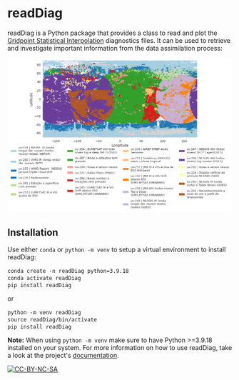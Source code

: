 
# readDiag 

readDiag is a Python package that provides a class to read and plot the [Gridpoint Statistical Interpolation](https://dtcenter.org/community-code/gridpoint-statistical-interpolation-gsi) diagnostics files. It can be used to retrieve and investigate important information from the data assimilation process:

![uv_GSI_3 7](https://raw.githubusercontent.com/GAD-DIMNT-CPTEC/readDiag/master/docs/imgs/uv_GSI_3_7.png)

## Installation

Use either `conda` or `python -m venv` to setup a virtual environment to install readDiag:

```
conda create -n readDiag python=3.9.18
conda activate readDiag
pip install readDiag
```

or

```
python -m venv readDiag
source readDiag/bin/activate
pip install readDiag
```

**Note:** When using `python -m venv` make sure to have Python >=3.9.18 installed on your system. For more information on how to use readDiag, take a look at the project's [documentation](https://gad-dimnt-cptec.github.io/readDiag/).

<a href="https://creativecommons.org/licenses/by-nc-sa/4.0/legalcode" target="_blank"><img src="https://mirrors.creativecommons.org/presskit/buttons/88x31/png/by-nc-sa.png" alt="CC-BY-NC-SA" width="100"/></a>
